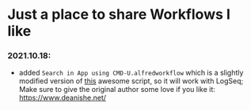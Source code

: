 # Just a place to share Workflows I like

### 2021.10.18: 
- added `Search in App using CMD-U.alfredworkflow` which is a slightly modified version of [this](https://www.deanishe.net/post/2019/06/workflow-search-in-app/) awesome script, so it will work with LogSeq; Make sure to give the original author some love if you like it: https://www.deanishe.net/
